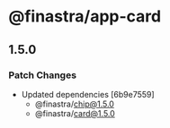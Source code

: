 # @finastra/app-card

## 1.5.0

### Patch Changes

- Updated dependencies [6b9e7559]
  - @finastra/chip@1.5.0
  - @finastra/card@1.5.0

